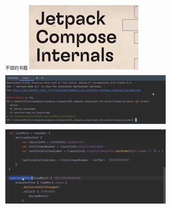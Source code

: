 
不错的书籍
![](../photo/Pasted%20image%2020231208182454.png)

![](../photo/Pasted%20image%2020231208183820.png)

![](../photo/Pasted%20image%2020231208190508.png)